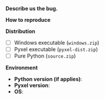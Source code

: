 **Describe us the bug.**
<!--- Give us a clear explanation of your issue --->

**How to reproduce**
<!--- How to reproduce this issue? --->

**Distribution**
<!--- What distribution (or distributions) of our game did you use? --->

- [ ] Windows executable (`windows.zip`)
- [ ] Pyxel executable (`pyxel-dist.zip`)
- [ ] Pure Python (`source.zip`)

**Environment**
<!--- Provide details of your environment to reproduce this issue. --->

- **Python version (if applies)**: 
- **Pyxel version**:
- **OS**:
